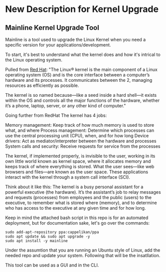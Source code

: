 # New Description for Kernel Upgrade

## Mainline Kernel Upgrade Tool
Mainline is a tool used to upgrade the Linux Kernel when you need a specific version for your applications/development. 

To start, it's best to understand what the kernel does and how it's intrical to the Linux operating system.

Pulled from [Red Hat](https://www.redhat.com/en/topics/linux/what-is-the-linux-kernel): 
"The Linux® kernel is the main component of a Linux operating system (OS) and is the core interface between a computer’s hardware and its processes. It communicates between the 2, managing resources as efficiently as possible.

The kernel is so named because—like a seed inside a hard shell—it exists within the OS and controls all the major functions of the hardware, whether it’s a phone, laptop, server, or any other kind of computer."

Going further from RedHat
The kernel has 4 jobs:

Memory management: Keep track of how much memory is used to store what, and where
Process management: Determine which processes can use the central processing unit (CPU), when, and for how long
Device drivers: Act as mediator/interpreter between the hardware and processes
System calls and security: Receive requests for service from the processes

The kernel, if implemented properly, is invisible to the user, working in its own little world known as kernel space, where it allocates memory and keeps track of where everything is stored. What the user sees—like web browsers and files—are known as the user space. These applications interact with the kernel through a system call interface (SCI).

Think about it like this: The kernel is a busy personal assistant for a powerful executive (the hardware). It’s the assistant’s job to relay messages and requests (processes) from employees and the public (users) to the executive, to remember what is stored where (memory), and to determine who has access to the executive at any given time and for how long.

Keep in mind the attached bash script in this repo is for an automated deployment, but for documentation sake, let's go over the commands:

```
sudo add-apt-repository ppa:cappelikan/ppa
sudo apt update && sudo apt upgrade -y
sudo apt install -y mainline
```

Under the assumtion that you are running an Ubuntu style of Linux, add the needed repo and update your system. Following that will be the insatllation.

This tool can be used as a GUI and in the CLI. 
